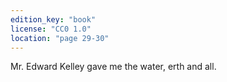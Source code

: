 ```yaml
---
edition_key: "book"
license: "CC0 1.0"
location: "page 29-30"
---
```

Mr. Edward Kelley
gave me the water, erth and all.
